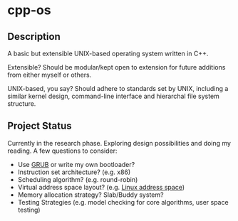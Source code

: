 # cpp-os 
## Description
A basic but extensible UNIX-based operating system written in C++.

Extensible?
Should be modular/kept open to extension for future additions from either myself or others.

UNIX-based, you say?
Should adhere to standards set by UNIX, including a similar kernel design, command-line interface and hierarchal file system structure.

## Project Status
Currently in the research phase. Exploring design possibilities and doing my reading. A few questions to consider:
- Use [GRUB](https://git.savannah.gnu.org/git/grub.git) or write my own bootloader?
- Instruction set architecture? (e.g. x86)
- Scheduling algorithm? (e.g. round-robin)
- Virtual address space layout? (e.g. [Linux address space](https://i.stack.imgur.com/dvK8G.png))
- Memory allocation strategy? Slab/Buddy system?
- Testing Strategies (e.g. model checking for core algorithms, user space testing)